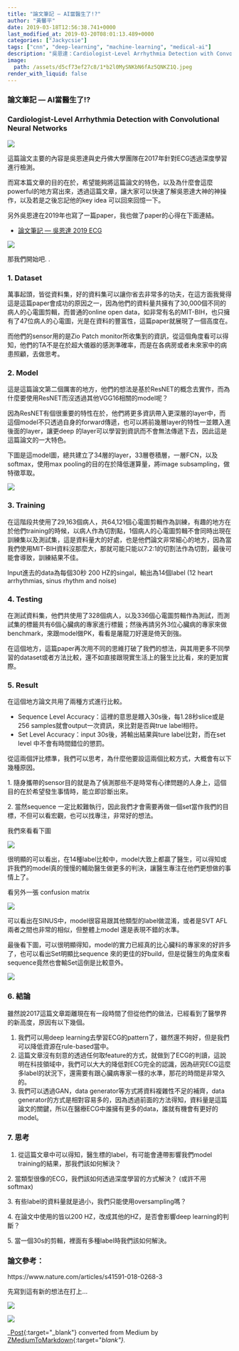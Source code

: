 ```yaml
---
title: "論文筆記 — AI當醫生了!?"
author: "黃馨平"
date: 2019-03-18T12:56:38.741+0000
last_modified_at: 2019-03-20T08:01:13.489+0000
categories: ["Jackycsie"]
tags: ["cnn", "deep-learning", "machine-learning", "medical-ai"]
description: "吳恩達：Cardiologist-Level Arrhythmia Detection with Convolutional Neural Networks"
image:
  path: /assets/d5cf73ef27c8/1*b2l0MySNKbN6fAz5QNKZ1Q.jpeg
render_with_liquid: false
---
```


### 論文筆記 — AI當醫生了\!?
### Cardiologist\-Level Arrhythmia Detection with Convolutional Neural Networks


![](/assets/d5cf73ef27c8/1*b2l0MySNKbN6fAz5QNKZ1Q.jpeg)


這篇論文主要的內容是吳恩達與史丹佛大學團隊在2017年針對ECG透過深度學習進行檢測。

而寫本篇文章的目的在於，希望能夠將這篇論文的特色，以及為什麼會這麼powerful的地方寫出來，透過這篇文章，讓大家可以快速了解吳恩達大神的神操作，以及若是之後忘記他的key idea 可以回來回憶一下。

另外吳恩達在2019年也寫了一篇paper，我也做了paper的心得在下面連結。
- [論文筆記 — 吳恩達 2019 ECG](../a5b03aed9cb8/)



![](/assets/d5cf73ef27c8/1*CZgrdp1rMR5GMx_I6kDZ4Q.gif)


那我們開始吧\. \.
### 1\. Dataset

萬事起頭，皆從資料集，好的資料集可以讓你省去非常多的功夫，在這方面我覺得這是這篇paper會成功的原因之一，因為他們的資料量共擁有了30,000個不同的病人的心電圖剪輯，而普通的online open data，如非常有名的MIT\-BIH，也只擁有了47位病人的心電圖，光是在資料的豐富性，這篇paper就展現了一個高度在。

而他們的sensor用的是Zio Patch monitor所收集到的資訊，從這個角度看可以得知，他們的TA不是在於超大儀器的感測準確率，而是在各病房或者未來家中的病患照顧，去做思考。
### 2\. Model

這是這篇論文第二個厲害的地方，他們的想法是基於ResNET的概念去實作，而為什麼要使用ResNET而沒透過其他VGG16相關的model呢？

因為ResNET有個很重要的特性在於，他們將更多資訊帶入更深層的layer中，而這個model不只透過自身的forward傳遞，也可以將前幾層layer的特性一並餵入進後面的layer，讓更deep 的layer可以學習到資訊而不會無法傳遞下去，因此這是這篇論文的一大特色。

下圖是這model圖，總共建立了34層的layer，33層卷積層，一層FCN，以及softmax，使用max pooling的目的在於降低運算量，將image subsampling，做特徵萃取。


![](/assets/d5cf73ef27c8/1*GH77ULsBqlTDVG25x3IxTA.jpeg)

### 3\. Training

在這階段共使用了29,163個病人，共64,121個心電圖剪輯作為訓練，有趣的地方在於他們training的時候，以病人作為切割點，1個病人的心電圖剪輯不會同時出現在訓練集以及測試集，這是資料量大的好處，也是他們論文非常細心的地方，因為當我們使用MIT\-BIH資料沒那麼大，那就可能只能以7:2:1的切割法作為切割，最後可能會導致，訓練結果不佳。

Input進去的data為每個30秒 200 HZ的singal，輸出為14個label \(12 heart arrhythmias, sinus rhythm and noise\)
### 4\. Testing

在測試資料集，他們共使用了328個病人，以及336個心電圖剪輯作為測試，而測試集的標籤共有6個心臟病的專家進行標籤；然後再請另外3位心臟病的專家來做benchmark，來跟model做PK，看看是屠龍刀好還是倚天劍強。

在這個地方，這篇paper再次用不同的思維打破了我們的想法，與其用更多不同學習的dataset或者方法比較，還不如直接跟現實生活上的醫生比比看，來的更加實際。
### 5\. Result

在這個地方論文共用了兩種方式進行比較。
- Sequence Level Accuracy：這裡的意思是餵入30s後，每1\.28秒slice或是256 samples就會output一次資訊，來比對是否與true label相符。
- Set Level Accuracy：input 30s後，將輸出結果與ture label比對，而在set level 中不會有時間錯位的懲罰。


從這兩個評比標準，我們可以思考，為什麼他要設這兩個比較方式，大概會有以下幾種原因。

1\. 隨身攜帶的sensor目的就是為了偵測那些不是時常有心律問題的人身上，這個目的在於希望發生事情時，能立即診斷出來。

2\. 當然sequence 一定比較難執行，因此我們才會需要再做一個set當作我們的目標，不但可以看宏觀，也可以找專注，非常好的想法。

我們來看看下圖


![](/assets/d5cf73ef27c8/1*cMwhq8d3pC-lhLIZ7Zscug.jpeg)


很明顯的可以看出，在14種label比較中，model大致上都贏了醫生，可以得知或許我們的model真的慢慢的輔助醫生做更多的判決，讓醫生專注在他們更想做的事情上了。

看另外一張 confusion matrix


![](/assets/d5cf73ef27c8/1*X4delaSVGhKcfcq4AYsWcQ.jpeg)


可以看出在SINUS中，model很容易跟其他類型的label做混淆，或者是SVT AFL兩者之間也非常的相似，但整體上model 還是表現不錯的水準。

最後看下圖，可以很明顯得知，model的實力已經真的比心臟科的專家來的好許多了，也可以看出Set明顯比sequence 來的更佳的好build，但是從醫生的角度來看sequence竟然也會輸Set這倒是比較意外。


![](/assets/d5cf73ef27c8/1*-Xw3hkgeGBFfJ435_AG3RA.jpeg)

### 6\. 結論

雖然說2017這篇文章距離現在有一段時間了但從他們的做法，已經看到了醫學界的新高度，原因有以下幾個。
1. 我們可以用deep learning去學習ECG的pattern了，雖然還不夠好，但是我們可以降低資源在rule\-based當中。
2. 這篇文章沒有刻意的透過任何取feature的方式，就做到了ECG的判讀，這說明在科技領域中，我們可以大大的降低對ECG完全的認識，因為研究ECG這麼多label的狀況下，還需要有跟心臟病專家一樣的水準，那花的時間是非常久的。
3. 我們可以透過GAN，data generator等方式將資料複雜性不足的補齊，data generator的方式是相對容易多的，因為透過前面的方法得知，資料量是這篇論文的關鍵，所以在醫療ECG中誰擁有更多的data，誰就有機會有更好的model。

### 7\. 思考
1. 從這篇文章中可以得知，醫生標的label，有可能會連帶影響我們model training的結果，那我們該如何解決？


2\. 當類型很像的ECG，我們該如何透過深度學習的方式解決？ \(或許不用softmax\)

3\. 有些label的資料量就是過小，我們只能使用oversampling嗎？

4\. 在論文中使用的皆以200 HZ，改成其他的HZ，是否會影響deep learning的判斷？

5\. 當一個30s的剪輯，裡面有多種label時我們該如何解決。
### 論文參考：

https://www\.nature\.com/articles/s41591\-018\-0268\-3

先寫到這有新的想法在打上…


![](/assets/d5cf73ef27c8/1*cRBDm1L4tt_YZmtreY3h8w.jpeg)



![](/assets/d5cf73ef27c8/1*Ws_ClhAegrjcowMfs1EhIQ.png)




_[Post](https://medium.com/jacky-life/%E8%AB%96%E6%96%87%E7%AD%86%E8%A8%98-ai%E7%95%B6%E9%86%AB%E7%94%9F%E4%BA%86-d5cf73ef27c8){:target="_blank"} converted from Medium by [ZMediumToMarkdown](https://github.com/ZhgChgLi/ZMediumToMarkdown){:target="_blank"}._
